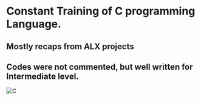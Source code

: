 # Constant Training of C programming Language.
## Mostly recaps from ALX projects
## Codes were not commented, but well written for Intermediate level.

![C](https://fossbytes.com/wp-content/uploads/2016/11/C-Language-Name.png)
